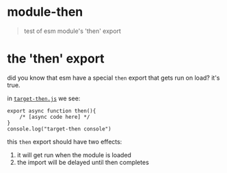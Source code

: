 # module-then

> test of esm module's 'then' export

# the 'then' export

did you know that esm have a special `then` export that gets run on load? it's true.

in [`target-then.js`](./target-then.js) we see:

```
export async function then(){
	/* [async code here] */
}
console.log("target-then console")
```

this `then` export should have two effects:

1. it will get run when the module is loaded
2. the import will be delayed until then completes
